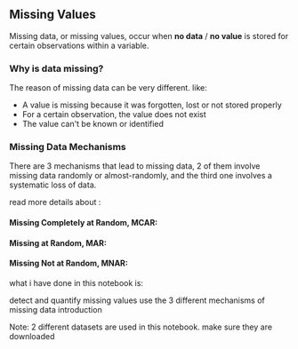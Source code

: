 ## Missing Values

Missing data, or missing values, occur when __no data__ / __no value__ is stored for certain observations within a variable. 

### Why is data missing?

The reason of missing data can be very different. like:

- A value is missing because it was forgotten, lost or not stored properly
- For a certain observation, the value does not exist
- The value can't be known or identified


### Missing Data Mechanisms

There are 3 mechanisms that lead to missing data, 2 of them involve missing data randomly or almost-randomly, and the third one involves a systematic loss of data.



read more details about :

#### Missing Completely at Random, MCAR:
#### Missing at Random, MAR: 
#### Missing Not at Random, MNAR: 


what i have done in this notebook is:

detect and quantify missing values
use the 3 different mechanisms of missing data introduction


Note: 2 different datasets are used in this notebook.
make sure they are downloaded